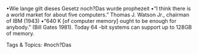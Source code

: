 •Wie lange gilt dieses Gesetz noch?Das wurde prophezeit
•“I think there is a world market for about five computers.” Thomas J. 
Watson Jr., chairman of IBM (1943)
•“640 K [of computer memory] ought to be enough for anybody.” (Bill 
Gates 1981). Today 64 -bit systems can support up to 128GB of memory.

   Tags & Topics:
   #noch?Das